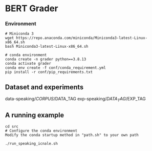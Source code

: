 # BERT Grader

### Environment
```
# Miniconda 3
wget https://repo.anaconda.com/miniconda/Miniconda3-latest-Linux-x86_64.sh
bash Miniconda3-latest-Linux-x86_64.sh

# conda environment  
conda create -n grader python==3.8.13
conda activate grader
conda env create -f conf/conda_requirement.yml
pip install -r conf/pip_requirements.txt
```

## Dataset and experiments

data-speaking/$CORPUS/$DATA_TAG
exp-speaking/$DATA_TAG/$EXP_TAG

## A running example
```
cd src
# Configure the conda environment 
Modify the conda startup method in "path.sh" to your own path

./run_speaking_icnale.sh
```
